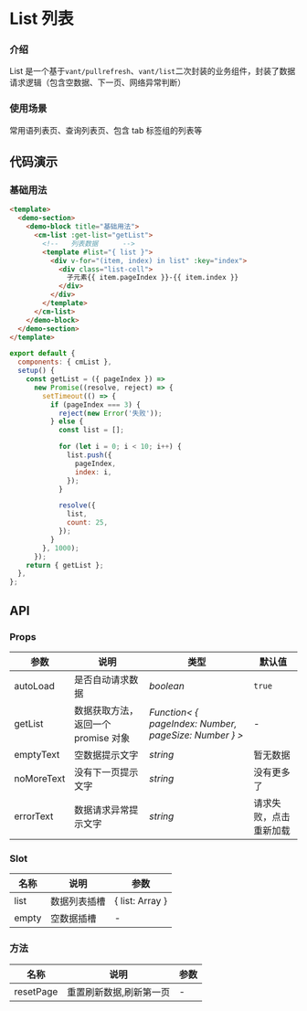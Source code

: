 <!--
 * @Author: zhoulf
 * @FilePath: /mobile-ui/src/list/README.md
 * @Date: 2022-03-17 16:47:58
 * @LastEditors: zhoulf
 * @LastEditTime: 2022-03-17 16:51:28
 * @Description:
-->

# List 列表

### 介绍

List 是一个基于`vant/pullrefresh`、`vant/list`二次封装的业务组件，封装了数据请求逻辑（包含空数据、下一页、网络异常判断）

### 使用场景

常用语列表页、查询列表页、包含 tab 标签组的列表等

## 代码演示

### 基础用法

```html
<template>
  <demo-section>
    <demo-block title="基础用法">
      <cm-list :get-list="getList">
        <!--   列表数据      -->
        <template #list="{ list }">
          <div v-for="(item, index) in list" :key="index">
            <div class="list-cell">
              子元素{{ item.pageIndex }}-{{ item.index }}
            </div>
          </div>
        </template>
      </cm-list>
    </demo-block>
  </demo-section>
</template>
```

```javascript
export default {
  components: { cmList },
  setup() {
    const getList = ({ pageIndex }) =>
      new Promise((resolve, reject) => {
        setTimeout(() => {
          if (pageIndex === 3) {
            reject(new Error('失败'));
          } else {
            const list = [];

            for (let i = 0; i < 10; i++) {
              list.push({
                pageIndex,
                index: i,
              });
            }

            resolve({
              list,
              count: 25,
            });
          }
        }, 1000);
      });
    return { getList };
  },
};
```

## API

### Props

| 参数       | 说明                                | 类型                                                  | 默认值                 |
| ---------- | ----------------------------------- | ----------------------------------------------------- | ---------------------- |
| autoLoad   | 是否自动请求数据                    | _boolean_                                             | `true`                 |
| getList    | 数据获取方法，返回一个 promise 对象 | _Function< { pageIndex: Number, pageSize: Number } >_ | -                      |
| emptyText  | 空数据提示文字                      | _string_                                              | 暂无数据               |
| noMoreText | 没有下一页提示文字                  | _string_                                              | 没有更多了             |
| errorText  | 数据请求异常提示文字                | _string_                                              | 请求失败，点击重新加载 |

### Slot

| 名称  | 说明         | 参数            |
| ----- | ------------ | --------------- |
| list  | 数据列表插槽 | { list: Array } |
| empty | 空数据插槽   | -               |

### 方法

| 名称      | 说明                    | 参数 |
| --------- | ----------------------- | ---- |
| resetPage | 重置刷新数据,刷新第一页 | -    |
